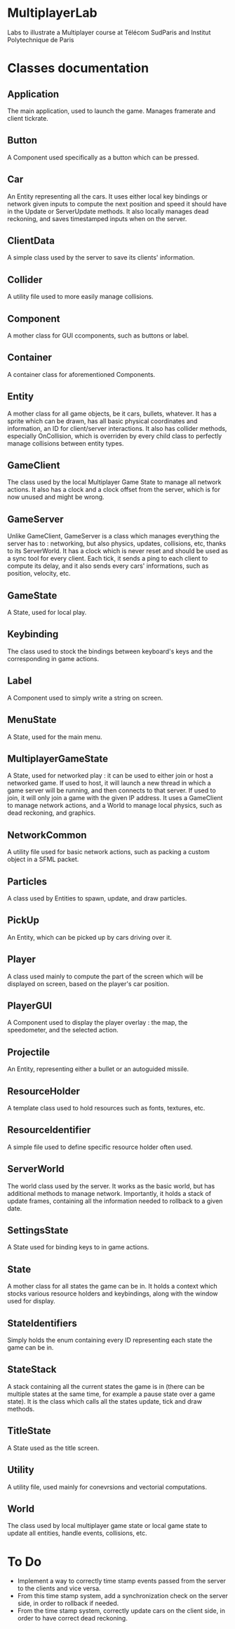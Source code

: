 # MultiplayerLab
Labs to illustrate a Multiplayer course at Télécom SudParis and Institut Polytechnique de Paris

# Classes documentation

## Application
The main application, used to launch the game. Manages framerate and client tickrate.

## Button
A Component used specifically as a button which can be pressed.

## Car
An Entity representing all the cars.
It uses either local key bindings or network given inputs to compute the next position and speed it should have in the Update or ServerUpdate methods.
It also locally manages dead reckoning, and saves timestamped inputs when on the server.

## ClientData
A simple class used by the server to save its clients' information.

## Collider
A utility file used to more easily manage collisions.

## Component
A mother class for GUI ccomponents, such as buttons or label.

## Container
A container class for aforementioned Components.

## Entity
A mother class for all game objects, be it cars, bullets, whatever.
It has a sprite which can be drawn, has all basic physical coordinates and information, an ID for client/server interactions.
It also has collider methods, especially OnCollision, which is overriden by every child class to perfectly manage collisions between entity types.

## GameClient
The class used by the local Multiplayer Game State to manage all network actions.
It also has a clock and a clock offset from the server, which is for now unused and might be wrong.

## GameServer
Unlike GameClient, GameServer is a class which manages everything the server has to : networking, but also physics, updates, collisions, etc, thanks to its ServerWorld.
It has a clock which is never reset and should be used as a sync tool for every client.
Each tick, it sends a ping to each client to compute its delay, and it also sends every cars' informations, such as position, velocity, etc.

## GameState
A State, used for local play.

## Keybinding
The class used to stock the bindings between keyboard's keys and the corresponding in game actions.

## Label
A Component used to simply write a string on screen.

## MenuState
A State, used for the main menu.

## MultiplayerGameState
A State, used for networked play : it can be used to either join or host a networked game.
If used to host, it will launch a new thread in which a game server will be running, and then connects to that server.
If used to join, it will only join a game with the given IP address.
It uses a GameClient to manage network actions, and a World to manage local physics, such as dead reckoning, and graphics.

## NetworkCommon
A utility file used for basic network actions, such as packing a custom object in a SFML packet.

## Particles
A class used by Entities to spawn, update, and draw particles.

## PickUp
An Entity, which can be picked up by cars driving over it.

## Player
A class used mainly to compute the part of the screen which will be displayed on screen, based on the player's car position.

## PlayerGUI
A Component used to display the player overlay : the map, the speedometer, and the selected action.

## Projectile
An Entity, representing either a bullet or an autoguided missile.

## ResourceHolder
A template class used to hold resources such as fonts, textures, etc.

## ResourceIdentifier
A simple file used to define specific resource holder often used.

## ServerWorld
The world class used by the server. It works as the basic world, but has additional methods to manage network.
Importantly, it holds a stack of update frames, containing all the information needed to rollback to a given date.

## SettingsState
A State used for binding keys to in game actions.

## State
A mother class for all states the game can be in.
It holds a context which stocks various resource holders and keybindings, along with the window used for display.

## StateIdentifiers
Simply holds the enum containing every ID representing each state the game can be in.

## StateStack
A stack containing all the current states the game is in (there can be multiple states at the same time, for example a pause state over a game state).
It is the class which calls all the states update, tick and draw methods.

## TitleState
A State used as the title screen.

## Utility
A utility file, used mainly for conevrsions and vectorial computations.

## World
The class used by local multiplayer game state or local game state to update all entities, handle events, collisions, etc.


# To Do

- Implement a way to correctly time stamp events passed from the server to the clients and vice versa.
- From this time stamp system, add a synchronization check on the server side, in order to rollback if needed.
- From the time stamp system, correctly update cars on the client side, in order to have correct dead reckoning.






































